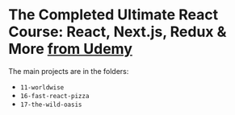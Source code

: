 # The Completed Ultimate React Course: React, Next.js, Redux & More [from Udemy](https://www.udemy.com/course/nodejs-express-mongodb-bootcamp/?couponCode=24T2MT111824)

The main projects are in the folders:

- `11-worldwise`
- `16-fast-react-pizza`
- `17-the-wild-oasis`
